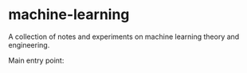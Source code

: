 # machine-learning

A collection of notes and experiments on machine learning theory and engineering.

Main entry point: <todo>
